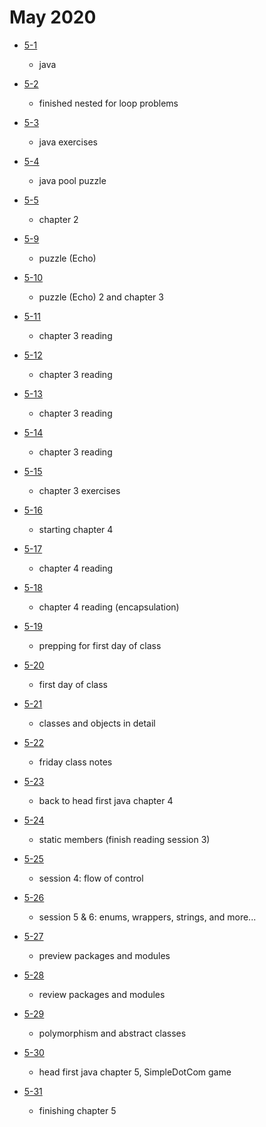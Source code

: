 # May 2020

- [5-1](./days/5-1.md)
  - java

- [5-2](./days/5-2.md)
  - finished nested for loop problems

- [5-3](./days/5-3.md)
  - java exercises 

- [5-4](./days/5-4.md)
  - java pool puzzle 

- [5-5](./days/5-5.md)
  - chapter 2 

- [5-9](./days/5-9.md)
  - puzzle (Echo)

- [5-10](./days/5-10.md)
  - puzzle (Echo) 2 and chapter 3

- [5-11](./days/5-11.md)
  - chapter 3 reading 

- [5-12](./days/5-12.md)
  - chapter 3 reading 

- [5-13](./days/5-13.md)
  - chapter 3 reading 

- [5-14](./days/5-14.md)
  - chapter 3 reading 

- [5-15](./days/5-15.md)
  - chapter 3 exercises 

- [5-16](./days/5-16.md)
  - starting chapter 4

- [5-17](./days/5-17.md)
  - chapter 4 reading

- [5-18](./days/5-18.md)
  - chapter 4 reading (encapsulation)

- [5-19](./days/5-19.md)
  - prepping for first day of class

- [5-20](./days/5-20.md)
  - first day of class 

- [5-21](./days/5-21.md)
  - classes and objects in detail 

- [5-22](./days/5-22.md)
  - friday class notes 

- [5-23](./days/5-23.md)
  - back to head first java chapter 4

- [5-24](./days/5-24.md)
  - static members (finish reading session 3)

- [5-25](./days/5-25.md)
  - session 4: flow of control 

- [5-26](./days/5-26.md)
  - session 5 & 6: enums, wrappers, strings, and more...

- [5-27](./days/5-27.md)
  - preview packages and modules 

- [5-28](./days/5-28.md)
  - review packages and modules 

- [5-29](./days/5-29.md)
  - polymorphism and abstract classes 

- [5-30](./days/5-30.md)
  - head first java chapter 5, SimpleDotCom game 

- [5-31](./days/5-31.md)
  - finishing chapter 5 